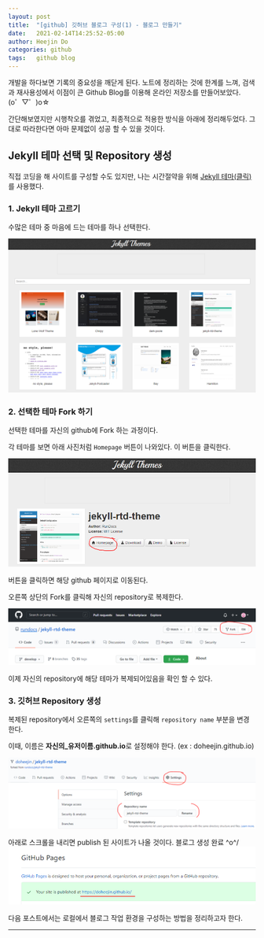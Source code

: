 ```yaml
---
layout: post
title:  "[github] 깃허브 블로그 구성(1) - 블로그 만들기"
date:   2021-02-14T14:25:52-05:00
author: Heejin Do
categories: github
tags:	github blog
---
```


개발을 하다보면 기록의 중요성을 깨닫게 된다. 노트에 정리하는 것에 한계를 느껴, 검색과 재사용성에서 이점이 큰 Github Blog를 이용해 온라인 저장소를 만들어보았다. (o゜▽゜)o☆

간단해보였지만 시행착오를 겪었고, 최종적으로 적용한 방식을 아래에 정리해두었다. 그대로 따라한다면 아마 문제없이 성공 할 수 있을 것이다.

## Jekyll 테마 선택 및 Repository 생성

직접 코딩을 해 사이트를 구성할 수도 있지만, 나는 시간절약을 위해 [Jekyll 테마(클릭)](http://jekyllthemes.org/)를 사용했다.

### 1. Jekyll 테마 고르기
수많은 테마 중 마음에 드는 테마를 하나 선택한다.

<a href="http://jekyllthemes.org/">
<img src="/assets/images/jekyll.PNG" title="Jekyll theme example">
</a>

### 2. 선택한 테마 Fork 하기
선택한 테마를 자신의 github에 Fork 하는 과정이다.

각 테마를 보면 아래 사진처럼 `Homepage` 버튼이 나와있다. 이 버튼을 클릭한다.

<img src="/assets/images/jekyll_1.PNG" title="Jekyll Homepage">

버튼을 클릭하면 해당 github 페이지로 이동된다.

오른쪽 상단의 Fork를 클릭해 자신의 repository로 복제한다.

<img src="/assets/images/jekyll_2.PNG" title="Jekyll them Fork">

이제 자신의 repository에 해당 테마가 복제되어있음을 확인 할 수 있다.


### 3. 깃허브 Repository 생성

복제된 repository에서 오른쪽의 `settings`를 클릭해 `repository name` 부분을 변경한다.

이때, 이름은 **자신의_유저이름.github.io**로 설정해야 한다. (ex : doheejin.github.io)

<img src="/assets/images/jekyll_3.PNG" title="Jekyll settings">

아래로 스크롤을 내리면 publish 된 사이트가 나올 것이다. 블로그 생성 완료 \^o^/
<img src="/assets/images/jekyll_4.PNG" title="Jekyll settings">

다음 포스트에서는 로컬에서 블로그 작업 환경을 구성하는 방법을 정리하고자 한다.

----- 